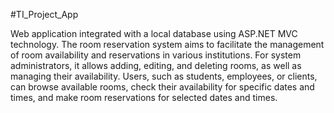 #TI_Project_App
 
Web application integrated with a local database using ASP.NET MVC technology. The room reservation system aims to facilitate the management of room availability and reservations in various institutions. For system administrators, it allows adding, editing, and deleting rooms, as well as managing their availability. Users, such as students, employees, or clients, can browse available rooms, check their availability for specific dates and times, and make room reservations for selected dates and times.

